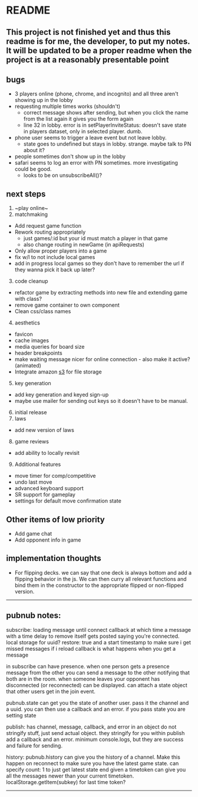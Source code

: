 # README

## This project is not finished yet and thus this readme is for me, the developer, to put my notes. It will be updated to be a proper readme when the project is at a reasonably presentable point

## bugs
- 3 players online (phone, chrome, and incognito) and all three aren't showing up in the lobby
- requesting multiple times works (shouldn't)
  - correct message shows after sending, but when you click the name from the list again it gives you the form again
  - line 32 in lobby. error is in setPlayerInviteStatus: doesn't save state in players dataset, only in selected player. dumb.
- phone user seems to trigger a leave event but not leave lobby.
  - state goes to undefined but stays in lobby. strange. maybe talk to PN about it?
- people sometimes don't show up in the lobby
- safari seems to log an error with PN sometimes. more investigating could be good.
  - looks to be on unsubscribeAll()?

## next steps

1. ~play online~
2. matchmaking
  - Add request game function
  - Rework routing appropriately
    - just games/:id but your id must match a player in that game
    - also change routing in newGame (in apiRequests)
  - Only allow proper players into a game
  - fix w/l to not include local games
  - add in progress local games so they don't have to remember the url if they wanna pick it back up later?
3. code cleanup
  - refactor game by extracting methods into new file and extending game with class?
  - remove game container to own component
  - Clean css/class names
4. aesthetics
  - favicon
  - cache images
  - media queries for board size
  - header breakpoints
  - make waiting message nicer for online connection - also make it active? (animated)
  - Integrate amazon [s3](https://aws.amazon.com/s3/) for file storage
5. key generation
  - add key generation and keyed sign-up
  - maybe use mailer for sending out keys so it doesn't have to be manual.
6. initial release
7. laws
  - add new version of laws
8. game reviews
  - add ability to locally revisit
9. Additional features
  - move timer for comp/competitive
  - undo last move
  - advanced keyboard support
  - SR support for gameplay
  - settings for default move confirmation state

## Other items of low priority

- Add game chat
- Add opponent info in game

## implementation thoughts

- For flipping decks. we can say that one deck is always bottom and add a flipping behavior in the js. We can then curry all relevant functions and bind them in the constructor to the appropriate flipped or non-flipped version.

----------
## pubnub notes:
subscribe:
loading message until connect callback at which time a message with a time delay to remove itself gets posted saying you're connected.
local storage for uuid?
restore: true
and a start timestamp to make sure i get missed messages if i reload
callback is what happens when you get a message

in subscribe can have presence. when one person gets a presence message from the other you can send a message to the other notifying that both are in the room. when someone leaves your opponent has disconnected (or reconnected) can be displayed.
can attach a state object that other users get in the join event.

pubnub.state can get you the state of another user. pass it the channel and a uuid. you can then use a callback and an error. if you pass state you are setting state

publish:
has channel, message, callback, and error in an object
do not stringify stuff, just send actual object. they stringify for you
within publish add a callback and an error. minimum console.logs, but they are success and failure for sending.

history:
pubnub.history can give you the history of a channel. Make this happen on reconnect to make sure you have the latest game state.
can specify count: 1 to just get latest state
end given a timetoken can give you all the messages newer than your current timetoken.
localStorage.getItem(subkey) for last time token?

---------
